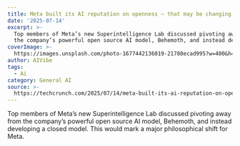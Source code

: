 ```yaml
---
title: Meta built its AI reputation on openness — that may be changing
date: '2025-07-14'
excerpt: >-
  Top members of Meta’s new Superintelligence Lab discussed pivoting away from
  the company’s powerful open source AI model, Behemoth, and instead develo...
coverImage: >-
  https://images.unsplash.com/photo-1677442136019-21780ecad995?w=400&h=200&fit=crop&auto=format
author: AIVibe
tags:
  - Ai
category: General AI
source: >-
  https://techcrunch.com/2025/07/14/meta-built-its-ai-reputation-on-openness-that-may-be-changing/
---
```

Top members of Meta’s new Superintelligence Lab discussed pivoting away from the company’s powerful open source AI model, Behemoth, and instead developing a closed model. This would mark a major philosophical shift for Meta. 
